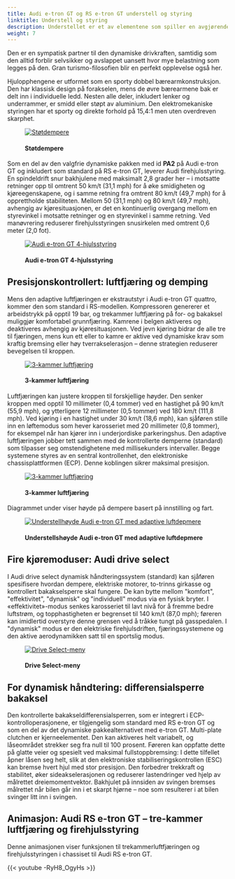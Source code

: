 ```yaml
---
title: Audi e-tron GT og RS e-tron GT understell og styring
linktitle: Understell og styring
description: Understellet er et av elementene som spiller en avgjørende rolle for å forme den harmoniske helhetskarakteren til Audi e-tron GT quattro og RS e-tron GT.
weight: 7
---
```

  <!-- markdownlint-disable MD033 -->
Den er en sympatisk partner til den dynamiske drivkraften, samtidig som den alltid forblir selvsikker og avslappet uansett hvor mye belastning som legges på den. Gran turismo-filosofien blir en perfekt opplevelse også her.

Hjulopphengene er utformet som en sporty dobbel bærearmkonstruksjon. Den har klassisk design på forakselen, mens de øvre bærearmene bak er delt inn i individuelle ledd. Nesten alle deler, inkludert lenker og underrammer, er smidd eller støpt av aluminium. Den elektromekaniske styringen har et sporty og direkte forhold på 15,4:1 men uten overdreven skarphet.

<figure>
    <a href="https://media.electrichasgoneaudi.net/multimedia/models/e-tron-gt/drivetrain/suspension/suspensions1.jpg">
        <img src="https://media.electrichasgoneaudi.net/multimedia/models/e-tron-gt/drivetrain/suspension/suspensions1s.jpg"
        alt="Støtdempere" title="Støtdempere">
    </a>
    <figcaption><h4>Støtdempere</h4></figcaption>
</figure>

Som en del av den valgfrie dynamiske pakken med id **PA2** på Audi e-tron GT og inkludert som standard på RS e-tron GT, leverer Audi firehjulsstyring. En spindeldrift snur bakhjulene med maksimalt 2,8 grader her – i motsatte retninger opp til omtrent 50 km/t (31,1 mph) for å øke smidigheten og kjøreegenskapene, og i samme retning fra omtrent 80 km/t (49,7 mph) for å opprettholde stabiliteten. Mellom 50 (31,1 mph) og 80 km/t (49,7 mph), avhengig av kjøresituasjonen, er det en kontinuerlig overgang mellom en styrevinkel i motsatte retninger og en styrevinkel i samme retning. Ved manøvrering reduserer firehjulsstyringen snusirkelen med omtrent 0,6 meter (2,0 fot).

<figure>
    <a href="https://media.electrichasgoneaudi.net/multimedia/models/e-tron-gt/drivetrain/suspension/4wheelsteering.jpg">
        <img src="https://media.electrichasgoneaudi.net/multimedia/models/e-tron-gt/drivetrain/suspension/4wheelsteerings.jpg"
        alt="Audi e-tron GT 4-hjulsstyring" title="Audi e-tron GT 4-hjulsstyring">
    </a>
    <figcaption><h4>Audi e-tron GT 4-hjulsstyring</h4></figcaption>
</figure>

## Presisjonskontrollert: luftfjæring og demping

Mens den adaptive luftfjæringen er ekstrautstyr i Audi e-tron GT quattro, kommer den som standard i RS-modellen. Kompressoren genererer et arbeidstrykk på opptil 19 bar, og trekammer luftfjæring på for- og bakaksel muliggjør komfortabel grunnfjæring. Kamrene i belgen aktiveres og deaktiveres avhengig av kjøresituasjonen. Ved jevn kjøring bidrar de alle tre til fjæringen, mens kun ett eller to kamre er aktive ved dynamiske krav som kraftig bremsing eller høy tverrakselerasjon – denne strategien reduserer bevegelsen til kroppen.

<figure>
    <a href="https://media.electrichasgoneaudi.net/multimedia/models/e-tron-gt/drivetrain/suspension/suspension3.jpg">
        <img src="https://media.electrichasgoneaudi.net/multimedia/models/e-tron-gt/drivetrain/suspension/suspension3s.jpg"
        alt="3-kammer luftfjæring" title="3-kammer luftfjæring">
    </a>
    <figcaption><h4>3-kammer luftfjæring</h4></figcaption>
</figure>

Luftfjæringen kan justere kroppen til forskjellige høyder. Den senker kroppen med opptil 10 millimeter (0,4 tommer) ved en hastighet på 90 km/t (55,9 mph), og ytterligere 12 millimeter (0,5 tommer) ved 180 km/t (111,8 mph). Ved kjøring i en hastighet under 30 km/t (18,6 mph), kan sjåføren stille inn en løftemodus som hever karosseriet med 20 millimeter (0,8 tommer), for eksempel når han kjører inn i underjordiske parkeringshus. Den adaptive luftfjæringen jobber tett sammen med de kontrollerte demperne (standard) som tilpasser seg omstendighetene med millisekunders intervaller. Begge systemene styres av en sentral kontrollenhet, den elektroniske chassisplattformen (ECP). Denne koblingen sikrer maksimal presisjon.

<figure>
    <a href="https://media.electrichasgoneaudi.net/multimedia/models/e-tron-gt/drivetrain/suspension/suspension2.jpg">
        <img src="https://media.electrichasgoneaudi.net/multimedia/models/e-tron-gt/drivetrain/suspension/suspension2s.jpg"
        alt="3-kammer luftfjæring" title="3-kammer luftfjæring">
    </a>
    <figcaption><h4>3-kammer luftfjæring</h4></figcaption>
</figure>

Diagrammet under viser høyde på dempere basert på innstilling og fart.

<figure>
    <a href="https://media.electrichasgoneaudi.net/multimedia/models/e-tron-gt/drivetrain/suspension/ridelevel.png">
        <img src="https://media.electrichasgoneaudi.net/multimedia/models/e-tron-gt/drivetrain/suspension/ridelevels.png"
        alt="Understellhøyde Audi e-tron GT med adaptive luftdepmere" title="Understellhøyde Audi e-tron GT med adaptive luftdepmere">
    </a>
    <figcaption><h4>Understellshøyde Audi e-tron GT med adaptive luftdepmere</h4></figcaption>
</figure>

## Fire kjøremoduser: Audi drive select

I Audi drive select dynamisk håndteringssystem (standard) kan sjåføren spesifisere hvordan dempere, elektriske motorer, to-trinns girkasse og kontrollert bakakselsperre skal fungere. De kan bytte mellom "komfort", "effektivitet", "dynamisk" og "individuell" modus via en fysisk bryter. I «effektivitet»-modus senkes karosseriet til lavt nivå for å fremme bedre luftstrøm, og topphastigheten er begrenset til 140 km/t (87,0 mph); føreren kan imidlertid overstyre denne grensen ved å tråkke tungt på gasspedalen. I "dynamisk" modus er den elektriske firehjulsdriften, fjæringssystemene og den aktive aerodynamikken satt til en sportslig modus.

<figure>
    <a href="https://media.electrichasgoneaudi.net/multimedia/models/e-tron-gt/drivetrain/suspension/driveselect_1.jpg">
        <img src="https://media.electrichasgoneaudi.net/multimedia/models/e-tron-gt/drivetrain/suspension/driveselect_1s.jpg"
        alt="Drive Select-meny" title="Drive Select-meny">
    </a>
    <figcaption><h4>Drive Select-meny</h4></figcaption>
</figure>

## For dynamisk håndtering: differensialsperre bakaksel

Den kontrollerte bakakseldifferensialsperren, som er integrert i ECP-kontrolloperasjonene, er tilgjengelig som standard med RS e-tron GT og som en del av det dynamiske pakkealternativet med e-tron GT. Multi-plate clutchen er kjerneelementet. Den kan aktiveres helt variabelt, og låseområdet strekker seg fra null til 100 prosent. Føreren kan oppfatte dette på glatte veier og spesielt ved maksimal fullstoppbremsing: I dette tilfellet åpner låsen seg helt, slik at den elektroniske stabiliseringskontrollen (ESC) kan bremse hvert hjul med stor presisjon. Den forbedrer trekkraft og stabilitet, øker sideakselerasjonen og reduserer lastendringer ved hjelp av målrettet dreiemomentvektor. Bakhjulet på innsiden av svingen bremses målrettet når bilen går inn i et skarpt hjørne – noe som resulterer i at bilen svinger litt inn i svingen.

## Animasjon: Audi RS e-tron GT – tre-kammer luftfjæring og firehjulsstyring

Denne animasjonen viser funksjonen til trekammerluftfjæringen og firehjulsstyringen i chassiset til Audi RS e-tron GT.

{{< youtube -RyH8_OgyHs >}}
